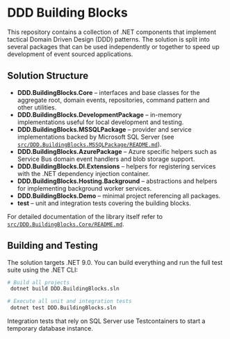 # DDD Building Blocks

This repository contains a collection of .NET components that implement tactical Domain Driven Design (DDD) patterns.  The solution is split into several packages that can be used independently or together to speed up development of event sourced applications.

## Solution Structure

- **DDD.BuildingBlocks.Core** – interfaces and base classes for the aggregate root, domain events, repositories, command pattern and other utilities.
- **DDD.BuildingBlocks.DevelopmentPackage** – in-memory implementations useful for local development and testing.
- **DDD.BuildingBlocks.MSSQLPackage** – provider and service implementations backed by Microsoft SQL Server (see [`src/DDD.BuildingBlocks.MSSQLPackage/README.md`](src/DDD.BuildingBlocks.MSSQLPackage/README.md)).
- **DDD.BuildingBlocks.AzurePackage** – Azure specific helpers such as Service Bus domain event handlers and blob storage support.
- **DDD.BuildingBlocks.DI.Extensions** – helpers for registering services with the .NET dependency injection container.
- **DDD.BuildingBlocks.Hosting.Background** – abstractions and helpers for implementing background worker services.
- **DDD.BuildingBlocks.Demo** – minimal project referencing all packages.
- **test** – unit and integration tests covering the building blocks.

For detailed documentation of the library itself refer to [`src/DDD.BuildingBlocks.Core/README.md`](src/DDD.BuildingBlocks.Core/README.md).

## Building and Testing

The solution targets .NET 9.0.  You can build everything and run the full test suite using the .NET CLI:

```bash
# Build all projects
 dotnet build DDD.BuildingBlocks.sln

# Execute all unit and integration tests
 dotnet test DDD.BuildingBlocks.sln
```

Integration tests that rely on SQL Server use Testcontainers to start a temporary database instance.
